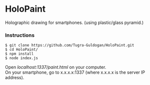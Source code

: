 # HoloPaint
Holographic drawing for smartphones. (using plastic/glass pyramid.)

### Instructions
```
$ git clone https://github.com/Tugra-Guldogan/HoloPaint.git
$ cd HoloPaint/
$ npm install
$ node index.js
```
Open _localhost:1337/paint.html_ on your computer.  
On your smartphone, go to x.x.x.x:1337 (where x.x.x.x is the server IP address).
